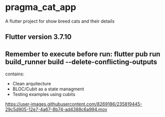# pragma_cat_app

A flutter project for show breed cats and their details 

## Flutter version  3.7.10 
## Remember to execute before run: flutter pub run build_runner build --delete-conflicting-outputs

contains:

- Clean arquitecture 
- BLOC/Cubit as a state managment 
- Testing examples using cubits 


https://user-images.githubusercontent.com/8269186/235819445-29c5d905-12e7-4a67-8b74-ad4388c6a994.mov

